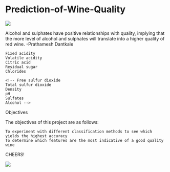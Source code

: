 # Prediction-of-Wine-Quality

<img src="https://media.istockphoto.com/id/1314034344/photo/pouring-red-wine-into-the-glass.jpg?s=612x612&w=0&k=20&c=MrkMAs19ZDBt62IK0ZG03x4u10S6QDv0b87ZWl0FnPU=">

Alcohol and sulphates have positive relationships with quality, implying that the more level of alcohol and sulphates will translate into a higher quality of red wine. 
                        -Prathamesh Dantkale

    Fixed acidity
    Volatile acidity
    Citric acid
    Residual sugar
    Chlorides

    <!-- Free sulfur dioxide
    Total sulfur dioxide
    Density
    pH
    Sulfates
    Alcohol -->

Objectives

The objectives of this project are as follows:

    To experiment with different classification methods to see which yields the highest accuracy
    To determine which features are the most indicative of a good quality wine

<!-- Steps included in this project:

    Importing Lib
    Loading Data
    Understanding Data
    Missing Values
    Exploring Variables(Data Anylasis)
    Feature Selection
    Proportion of Good vs Bad Wines
    Preparing Data for Modelling
    Applying different models
    Choosing right model
    Hurray you just completed the task ! -->
    
CHEERS!

<img src="http://media-cdn.tripadvisor.com/media/photo-s/10/28/86/6f/wine-cheers.jpg">


